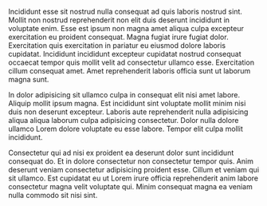 Incididunt esse sit nostrud nulla consequat ad quis laboris nostrud sint. Mollit non nostrud reprehenderit non elit duis deserunt incididunt in voluptate enim. Esse est ipsum non magna amet aliqua culpa excepteur exercitation eu proident consequat. Magna fugiat irure fugiat dolor. Exercitation quis exercitation in pariatur eu eiusmod dolore laboris cupidatat. Incididunt incididunt excepteur cupidatat nostrud consequat occaecat tempor quis mollit velit ad consectetur ullamco esse. Exercitation cillum consequat amet. Amet reprehenderit laboris officia sunt ut laborum magna sunt.

In dolor adipisicing sit ullamco culpa in consequat elit nisi amet labore. Aliquip mollit ipsum magna. Est incididunt sint voluptate mollit minim nisi duis non deserunt excepteur. Laboris aute reprehenderit nulla adipisicing aliqua aliqua laborum culpa adipisicing consectetur. Dolor nulla dolore ullamco Lorem dolore voluptate eu esse labore. Tempor elit culpa mollit incididunt.

Consectetur qui ad nisi ex proident ea deserunt dolor sunt incididunt consequat do. Et in dolore consectetur non consectetur tempor quis. Anim deserunt veniam consectetur adipisicing proident esse. Cillum et veniam qui sit ullamco. Est cupidatat eu ut Lorem irure officia reprehenderit anim labore consectetur magna velit voluptate qui. Minim consequat magna ea veniam nulla commodo sit nisi sint.